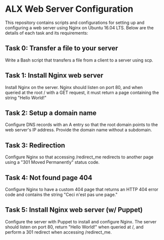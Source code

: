 # ALX Web Server Configuration

This repository contains scripts and configurations for setting up and
configuring a web server using Nginx on Ubuntu 16.04 LTS. Below are the details
of each task and its requirements:

## Task 0: Transfer a file to your server
Write a Bash script that transfers a file from a client to a server using scp.

## Task 1: Install Nginx web server
Install Nginx on the server. Nginx should listen on port 80, and when queried
at the root / with a GET request, it must return a page containing the string
"Hello World!"

## Task 2: Setup a domain name
Configure DNS records with an A entry so that the root domain points to the web
server's IP address. Provide the domain name without a subdomain.

## Task 3: Redirection
Configure Nginx so that accessing /redirect_me redirects to another page using
a "301 Moved Permanently" status code.

## Task 4: Not found page 404
Configure Nginx to have a custom 404 page that returns an HTTP 404 error code
and contains the string "Ceci n'est pas une page."

## Task 5: Install Nginx web server (w/ Puppet)
Configure the server with Puppet to install and configure Nginx. The server
should listen on port 80, return "Hello World!" when queried at /, and perform
a 301 redirect when accessing /redirect_me.